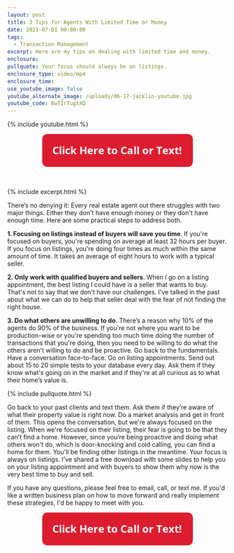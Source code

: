 ```yaml
---
layout: post
title: 3 Tips for Agents With Limited Time or Money
date: 2021-07-01 00:00:00
tags:
  - Transaction Management
excerpt: Here are my tips on dealing with limited time and money.
enclosure:
pullquote: Your focus should always be on listings.
enclosure_type: video/mp4
enclosure_time:
use_youtube_image: false
youtube_alternate_image: /uploads/06-17-jacklin-youtube.jpg
youtube_code: Bw7IrTugtXQ
---
```

{% include youtube.html %}

<center><a href="tel:6306382600"><img width="345" height="75" src="uploads/Button - 345.png" /></a></center>

&nbsp;

{% include excerpt.html %}

There’s no denying it: Every real estate agent out there struggles with two major things. Either they don't have enough money or they don't have enough time. Here are some practical steps to address both.

**1\. Focusing on listings instead of buyers will save you time**. If you're focused on buyers, you're spending on average at least 32 hours per buyer. If you focus on listings, you're doing four times as much within the same amount of time. It takes an average of eight hours to work with a typical seller.

**2\. Only work with qualified buyers and sellers**. When I go on a listing appointment, the best listing I could have is a seller that wants to buy. That's not to say that we don't have our challenges. I've talked in the past about what we can do to help that seller deal with the fear of not finding the right house.

**3\. Do what others are unwilling to do**. There’s a reason why 10% of the agents do 90% of the business. If you're not where you want to be production-wise or you're spending too much time doing the number of transactions that you're doing, then you need to be willing to do what the others aren't willing to do and be proactive. Go back to the fundamentals. Have a conversation face-to-face. Go on listing appointments. Send out about 15 to 20 simple tests to your database every day. Ask them if they know what's going on in the market and if they're at all curious as to what their home’s value is.

{% include pullquote.html %}

Go back to your past clients and text them. Ask them if they’re aware of what their property value is right now. Do a market analysis and get in front of them. This opens the conversation, but we're always focused on the listing. When we're focused on their listing, their fear is going to be that they can't find a home. However, since you’re being proactive and doing what others won't do, which is door-knocking and cold calling, you can find a home for them. You'll be finding other listings in the meantime. Your focus is always on listings. I've shared a free download with some slides to help you on your listing appointment and with buyers to show them why now is the very best time to buy and sell.

If you have any questions, please feel free to email, call, or text me. If you'd like a written business plan on how to move forward and really implement these strategies, I'd be happy to meet with you.

<center><a href="tel:6306382600"><img width="345" height="75" src="uploads/Button - 345.png" /></a></center>
